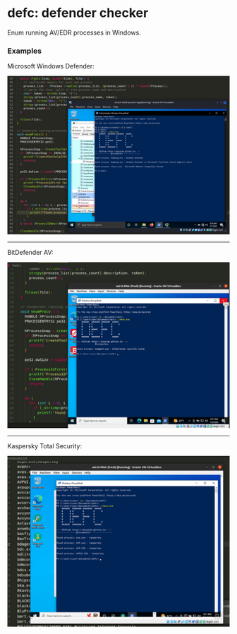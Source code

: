 # defc: defender checker

Enum running AV/EDR processes in Windows.

### Examples

Microsoft Windows Defender:     

![meow](./2023-07-01_03-55.png?raw=true)     

***

BitDefender AV:    

![meow](./2023-07-02_12-51.png?raw=true)       

***

Kaspersky Total Security:      

![meow](./2023-07-02_13-21.png?raw=true)     